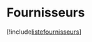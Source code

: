 # Fournisseurs

[!include[listefournisseurs](fournisseurs.listefournisseurs.autogen.md)]
























































































